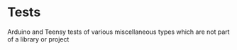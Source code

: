 # Tests
Arduino and Teensy tests of various miscellaneous types which are not part of a library or project
